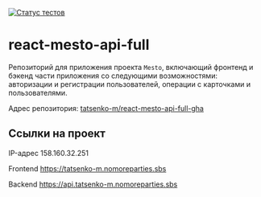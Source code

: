 [![Статус тестов](../../actions/workflows/tests.yml/badge.svg)](../../actions/workflows/tests.yml)

# react-mesto-api-full
Репозиторий для приложения проекта `Mesto`, включающий фронтенд и бэкенд части приложения со следующими возможностями: авторизации и регистрации пользователей, операции с карточками и пользователями. 

Адрес репозитория: [tatsenko-m/react-mesto-api-full-gha](https://github.com/tatsenko-m/react-mesto-api-full-gha.git)

## Ссылки на проект

IP-адрес 158.160.32.251

Frontend https://tatsenko-m.nomoreparties.sbs

Backend https://api.tatsenko-m.nomoreparties.sbs
